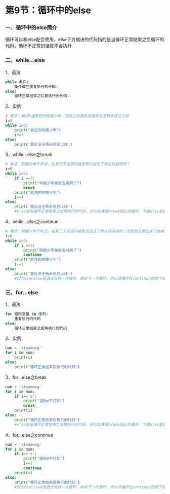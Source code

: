 # 第9节：循环中的else

### 一、循环中的else简介
循环可以和else配合使用，else下方缩进的代码指的是当循环正常结束之后循环的代码，循环不正常的话就不会执行  
### 二、while...else
1、语法  
``` python
while 条件:
    条件成立重复执行的代码:
else:
    循环正常结束之后要执行的代码：
```
2、实例  
``` python
# 需求：输出5遍疯狂的网瘾少年，完成之后再执行雷电法王杨永信已上线
i=0
while i<5:
    print("疯狂的网瘾少年")
    i+=1
else:
    print('雷达法王杨永信已上线')
```
3、while...else之break  
``` python
# 需求：网瘾少年不听话，在第三天包宿时被发现并送去了杨永信戒网所！
i=0
while i<5:
    if i ==3:
        print("网瘾少年被抓去戒网了")
        break
    print("疯狂的网瘾少年")
    i+=1
else:
    print('雷达法王杨永信已上线')
    #else是指循环正常结束之后再执行的代码，所以如果是break阻止的循环，下面else里面的代码是不会执行的。 
```
4、while...else之continue  
``` python
# 需求：网瘾少年不听话，在第三天包宿时被发现送去了杨永信戒网所！但是他又跑出来了继续包宿！
i=0
while i<5:
    if i ==3:
        print("网瘾少年被抓去戒网了")
        continue
    print("疯狂的网瘾少年")
    i+=1
else:
    print('雷达法王杨永信已上线')
    #因为continue是退出当前一次循环，继续下一次循环，所以该循环在continue控制下是可以正常结束的，当循环结束后就执行了else里的代码。
```  
### 三、for...else
1、语法   
``` python
for 临时变量 in 序列:
    重复执行的代码  
else:
    循环正常结束之后再执行的代码
```
2、实例  
``` python
num = 'steamweg'
for i in num:
    print(i)
else:
    print("循环正常结束后执行的代码")
```
3、for...else之break
``` python
num = 'steamweg'
for i in num:
    if i=='e':
        print("遇到e不打印")
        break
    print(i)
else:
    print("循环正常结束后执行的代码")
    #else是指循环正常结束之后再执行的代码，所以如果是break阻止的循环，下面else里面的代码是不会执行的。
```
4、for...else之continue   
``` python
num = 'steamweg'
for i in num:
    if i=='e':
        print("遇到e不打印")
        i+=1
        continue
    print(i)
else:
    print("循环正常结束后执行的代码")
    #因为continue是退出当前一次循环，继续下一次循环，所以该循环在continue控制下是可以正常结束的，当循环结束后就执行了else里的代码。
```



